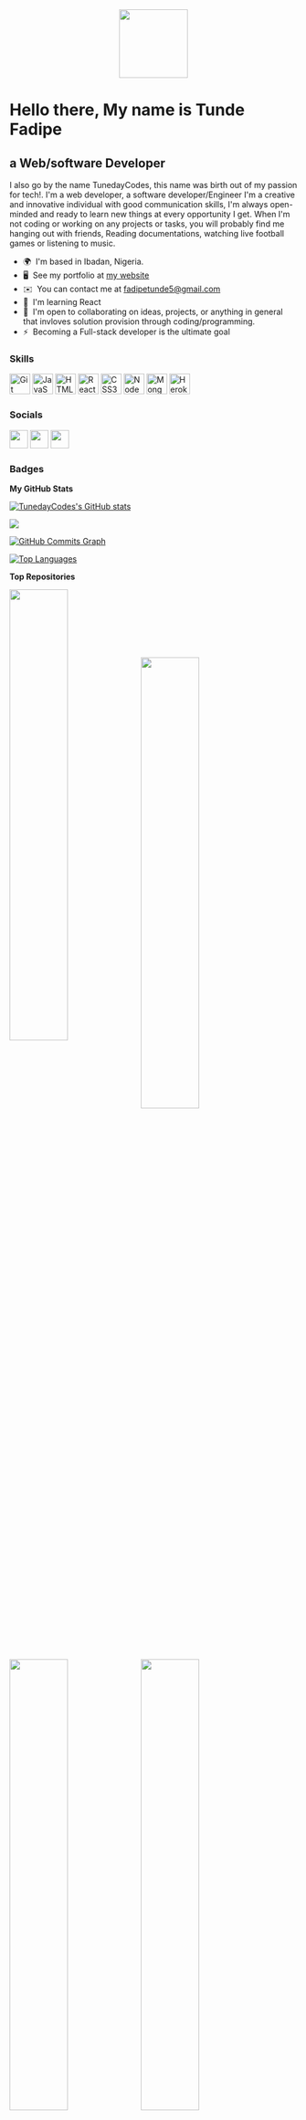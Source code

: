 <div id="header" align="center">
  <img src="https://user-images.githubusercontent.com/18350557/176309783-0785949b-9127-417c-8b55-ab5a4333674e.gif" width="120"/>
</div>

Hello there, My name is Tunde Fadipe
=========================================================================================================================================

a Web/software Developer
------------------

I also go by the name TunedayCodes, this name was birth out of my passion for tech!. I'm a web developer, a software developer/Engineer I'm a creative and innovative individual with good communication skills, I'm always open-minded and ready to learn new things at every opportunity I get. When I'm not coding or working on any projects or tasks, you will probably find me hanging out with friends, Reading documentations, watching live football games or listening to music.

* 🌍  I'm based in Ibadan, Nigeria.
* 🖥️  See my portfolio at [my website](https://tunedaycodes.github.io/Web-Dev-Portofolio/)
* ✉️  You can contact me at [fadipetunde5@gmail.com](mailto:fadipetunde5@gmail.com)
* 🧠  I'm learning React
* 🤝  I'm open to collaborating on ideas, projects, or anything in general that invloves solution provision through coding/programming.
* ⚡  Becoming a Full-stack developer is the ultimate goal

### Skills


<p align="left">
<a href="https://git-scm.com/" target="_blank" rel="noreferrer"><img src="https://raw.githubusercontent.com/danielcranney/readme-generator/main/public/icons/skills/git-colored.svg" width="36" height="36" alt="Git" /></a>
<a href="https://developer.mozilla.org/en-US/docs/Web/JavaScript" target="_blank" rel="noreferrer"><img src="https://raw.githubusercontent.com/danielcranney/readme-generator/main/public/icons/skills/javascript-colored.svg" width="36" height="36" alt="JavaScript" /></a>
<a href="https://developer.mozilla.org/en-US/docs/Glossary/HTML5" target="_blank" rel="noreferrer"><img src="https://raw.githubusercontent.com/danielcranney/readme-generator/main/public/icons/skills/html5-colored.svg" width="36" height="36" alt="HTML5" /></a>
<a href="https://reactjs.org/" target="_blank" rel="noreferrer"><img src="https://raw.githubusercontent.com/danielcranney/readme-generator/main/public/icons/skills/react-colored.svg" width="36" height="36" alt="React" /></a>
<a href="https://www.w3.org/TR/CSS/#css" target="_blank" rel="noreferrer"><img src="https://raw.githubusercontent.com/danielcranney/readme-generator/main/public/icons/skills/css3-colored.svg" width="36" height="36" alt="CSS3" /></a>
<a href="https://nodejs.org/en/" target="_blank" rel="noreferrer"><img src="https://raw.githubusercontent.com/danielcranney/readme-generator/main/public/icons/skills/nodejs-colored.svg" width="36" height="36" alt="NodeJS" /></a>
<a href="https://www.mongodb.com/" target="_blank" rel="noreferrer"><img src="https://raw.githubusercontent.com/danielcranney/readme-generator/main/public/icons/skills/mongodb-colored.svg" width="36" height="36" alt="MongoDB" /></a>
<a href="https://www.heroku.com/" target="_blank" rel="noreferrer"><img src="https://raw.githubusercontent.com/danielcranney/readme-generator/main/public/icons/skills/heroku-colored.svg" width="36" height="36" alt="Heroku" /></a>
</p>


### Socials

<p align="left"> <a href="https://www.github.com/TunedayCodes" target="_blank" rel="noreferrer"><img src="https://raw.githubusercontent.com/danielcranney/readme-generator/main/public/icons/socials/github.svg" width="32" height="32" /></a> <a href="https://www.linkedin.com/in/tunde-fadipe-b1b198136/" target="_blank" rel="noreferrer"><img src="https://raw.githubusercontent.com/danielcranney/readme-generator/main/public/icons/socials/linkedin.svg" width="32" height="32" /></a> <a href="https://www.twitter.com/its_tuneday" target="_blank" rel="noreferrer"><img src="https://raw.githubusercontent.com/danielcranney/readme-generator/main/public/icons/socials/twitter.svg" width="32" height="32" /></a></p>

### Badges

<b>My GitHub Stats</b>

<a href="http://www.github.com/TunedayCodes"><img src="https://github-readme-stats.vercel.app/api?username=TunedayCodes&show_icons=true&hide=prs,issues,contribs&count_private=true&title_color=0891b2&text_color=ffffff&icon_color=0891b2&bg_color=1c1917&hide_border=true&show_icons=true" alt="TunedayCodes's GitHub stats" /></a>

<a href="http://www.github.com/TunedayCodes"><img src="https://github-readme-streak-stats.herokuapp.com/?user=TunedayCodes&stroke=ffffff&background=1c1917&ring=0891b2&fire=0891b2&currStreakNum=ffffff&currStreakLabel=0891b2&sideNums=ffffff&sideLabels=ffffff&dates=ffffff&hide_border=true" /></a>

<a href="http://www.github.com/TunedayCodes"><img src="https://github-readme-activity-graph.cyclic.app/graph?username=TunedayCodes&bg_color=1c1917&color=ffffff&line=0891b2&point=ffffff&area_color=1c1917&area=true&hide_border=true&custom_title=GitHub%20Commits%20Graph" alt="GitHub Commits Graph" /></a>

<a href="https://github.com/TunedayCodes" align="left"><img src="https://github-readme-stats.vercel.app/api/top-langs/?username=TunedayCodes&langs_count=10&title_color=0891b2&text_color=ffffff&icon_color=0891b2&bg_color=1c1917&hide_border=true&locale=en&custom_title=Top%20%Languages" alt="Top Languages" /></a>

<b>Top Repositories</b>

<div width="100%" align="center"><a href="https://github.com/TunedayCodes/Guess-the-digit" align="left"><img align="left" width="45%" src="https://github-readme-stats.vercel.app/api/pin/?username=TunedayCodes&repo=Guess-the-digit&title_color=0891b2&text_color=ffffff&icon_color=0891b2&bg_color=1c1917&hide_border=true&locale=en" /></a></div><br /><br /><br /><br /><br /><br /><br />

<div width="100%" align="center"><a href="https://github.com/TunedayCodes/To-Do-App" align="left"><img align="left" width="45%" src="https://github-readme-stats.vercel.app/api/pin/?username=TunedayCodes&repo=To-Do-App&title_color=0891b2&text_color=ffffff&icon_color=0891b2&bg_color=1c1917&hide_border=true&locale=en" /></a></div><br /><br /><br /><br /><br /><br /><br />

<div width="100%" align="center"><a href="https://github.com/TunedayCodes/The-Even-Odd" align="left"><img align="left" width="45%" src="https://github-readme-stats.vercel.app/api/pin/?username=TunedayCodes&repo=The-Even-Odd&title_color=0891b2&text_color=ffffff&icon_color=0891b2&bg_color=1c1917&hide_border=true&locale=en" /></a></div><br /><br /><br /><br /><br /><br /><br />

<div width="100%" align="center"><a href="https://github.com/TunedayCodes/Guessing-Game " align="left"><img align="left" width="45%" src="https://github-readme-stats.vercel.app/api/pin/?username=TunedayCodes&repo=Guessing-Game&title_color=0891b2&text_color=ffffff&icon_color=0891b2&bg_color=1c1917&hide_border=true&locale=en" /></a></div><br /><br /><br /><br /><br /><br /><br />

<div width="100%" align="center"><a href="https://github.com/TunedayCodes/Grover-Responsive-Website " align="left"><img align="left" width="45%" src="https://github-readme-stats.vercel.app/api/pin/?username=TunedayCodes&repo=Grover-Responsive-Website&title_color=0891b2&text_color=ffffff&icon_color=0891b2&bg_color=1c1917&hide_border=true&locale=en" /></a></div><br /><br /><br /><br /><br /><br /><br />
